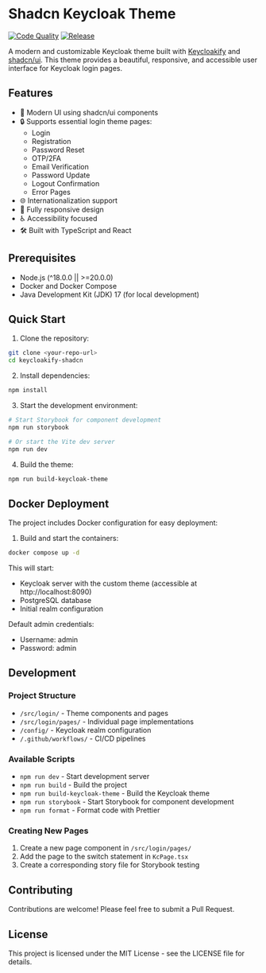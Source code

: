 # Shadcn Keycloak Theme

[![Code Quality](https://github.com/ThilinaTLM/keycloakify-shadcn/actions/workflows/code-quality.yml/badge.svg)](https://github.com/ThilinaTLM/keycloakify-shadcn/actions/workflows/code-quality.yml)
[![Release](https://github.com/ThilinaTLM/keycloakify-shadcn/actions/workflows/release.yml/badge.svg)](https://github.com/ThilinaTLM/keycloakify-shadcn/actions/workflows/release.yml)

A modern and customizable Keycloak theme built with [Keycloakify](https://www.keycloakify.dev/) and [shadcn/ui](https://ui.shadcn.com/). This theme provides a beautiful, responsive, and accessible user interface for Keycloak login pages.

## Features

- 🎨 Modern UI using shadcn/ui components
- 🔒 Supports essential login theme pages:
  - Login
  - Registration
  - Password Reset
  - OTP/2FA
  - Email Verification
  - Password Update
  - Logout Confirmation
  - Error Pages
- 🌐 Internationalization support
- 📱 Fully responsive design
- ♿ Accessibility focused
- 🛠️ Built with TypeScript and React

## Prerequisites

- Node.js (^18.0.0 || >=20.0.0)
- Docker and Docker Compose
- Java Development Kit (JDK) 17 (for local development)

## Quick Start

1. Clone the repository:

```bash
git clone <your-repo-url>
cd keycloakify-shadcn
```

2. Install dependencies:

```bash
npm install
```

3. Start the development environment:

```bash
# Start Storybook for component development
npm run storybook

# Or start the Vite dev server
npm run dev
```

4. Build the theme:

```bash
npm run build-keycloak-theme
```

## Docker Deployment

The project includes Docker configuration for easy deployment:

1. Build and start the containers:

```bash
docker compose up -d
```

This will start:

- Keycloak server with the custom theme (accessible at http://localhost:8090)
- PostgreSQL database
- Initial realm configuration

Default admin credentials:

- Username: admin
- Password: admin

## Development

### Project Structure

- `/src/login/` - Theme components and pages
- `/src/login/pages/` - Individual page implementations
- `/config/` - Keycloak realm configuration
- `/.github/workflows/` - CI/CD pipelines

### Available Scripts

- `npm run dev` - Start development server
- `npm run build` - Build the project
- `npm run build-keycloak-theme` - Build the Keycloak theme
- `npm run storybook` - Start Storybook for component development
- `npm run format` - Format code with Prettier

### Creating New Pages

1. Create a new page component in `/src/login/pages/`
2. Add the page to the switch statement in `KcPage.tsx`
3. Create a corresponding story file for Storybook testing

## Contributing

Contributions are welcome! Please feel free to submit a Pull Request.

## License

This project is licensed under the MIT License - see the LICENSE file for details.
